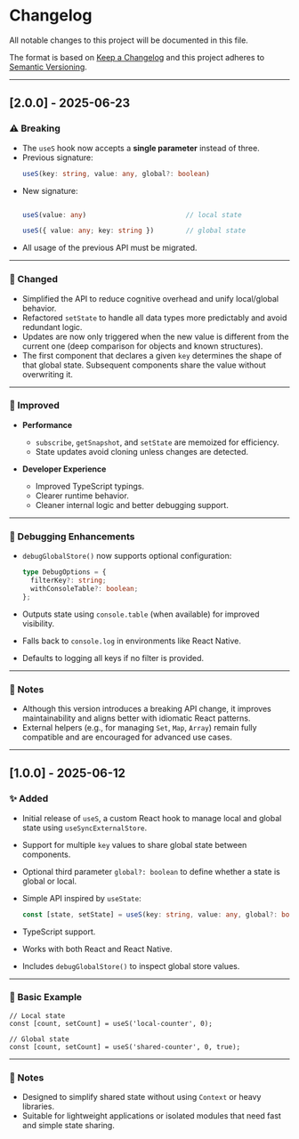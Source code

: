 # Changelog

All notable changes to this project will be documented in this file.

The format is based on [Keep a Changelog](https://keepachangelog.com/en/1.0.0/)
and this project adheres to [Semantic Versioning](https://semver.org/spec/v2.0.0.html).

---

## [2.0.0] - 2025-06-23

### ⚠️ Breaking

- The `useS` hook now accepts a **single parameter** instead of three.
- Previous signature:
  ```ts
  useS(key: string, value: any, global?: boolean)
  ```
- New signature:
  ```ts

  useS(value: any)                         // local state

  useS({ value: any; key: string })        // global state

  ```
- All usage of the previous API must be migrated.

---

### 🔄 Changed

- Simplified the API to reduce cognitive overhead and unify local/global behavior.
- Refactored `setState` to handle all data types more predictably and avoid redundant logic.
- Updates are now only triggered when the new value is different from the current one (deep comparison for objects and known structures).
- The first component that declares a given `key` determines the shape of that global state. Subsequent components share the value without overwriting it.

---

### 🚀 Improved

- **Performance**
  - `subscribe`, `getSnapshot`, and `setState` are memoized for efficiency.
  - State updates avoid cloning unless changes are detected.

- **Developer Experience**
  - Improved TypeScript typings.
  - Clearer runtime behavior.
  - Cleaner internal logic and better debugging support.

---

### 🐞 Debugging Enhancements

- `debugGlobalStore()` now supports optional configuration:

  ```ts
  type DebugOptions = {
    filterKey?: string;
    withConsoleTable?: boolean;
  };
  ```

- Outputs state using `console.table` (when available) for improved visibility.
- Falls back to `console.log` in environments like React Native.
- Defaults to logging all keys if no filter is provided.

---

### 📝 Notes

- Although this version introduces a breaking API change, it improves maintainability and aligns better with idiomatic React patterns.
- External helpers (e.g., for managing `Set`, `Map`, `Array`) remain fully compatible and are encouraged for advanced use cases.

---

## [1.0.0] - 2025-06-12

### ✨ Added

- Initial release of `useS`, a custom React hook to manage local and global state using `useSyncExternalStore`.
- Support for multiple `key` values to share global state between components.
- Optional third parameter `global?: boolean` to define whether a state is global or local.
- Simple API inspired by `useState`:

  ```ts
  const [state, setState] = useS(key: string, value: any, global?: boolean);
  ```

- TypeScript support.
- Works with both React and React Native.
- Includes `debugGlobalStore()` to inspect global store values.

---

### 🧪 Basic Example

```tsx
// Local state
const [count, setCount] = useS('local-counter', 0);

// Global state
const [count, setCount] = useS('shared-counter', 0, true);
```

---

### 📝 Notes

- Designed to simplify shared state without using `Context` or heavy libraries.
- Suitable for lightweight applications or isolated modules that need fast and simple state sharing.
